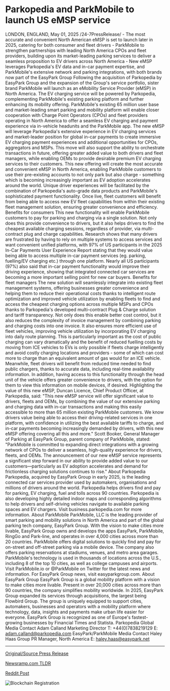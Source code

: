 # Parkopedia and ParkMobile to launch US eMSP service

LONDON, ENGLAND, May 01, 2025 /24-7PressRelease/  - The most accurate and convenient North American eMSP is set to launch later in 2025, catering for both consumer and fleet drivers - ParkMobile to strengthen partnerships with leading North America CPOs and fleet providers, building upon its market-leading parking services to deliver a seamless proposition to EV drivers across North America  - New eMSP leverages Parkopedia's EV data and in-car payment expertise, and ParkMobile's extensive network and parking integrations, with both brands now part of the EasyPark Group  Following the acquisition of Parkopedia by EasyPark Group and the expansion of the Group's service portfolio, sister brand ParkMobile will launch as an eMobility Service Provider (eMSP) in North America. The EV charging service will be powered by Parkopedia, complementing ParkMobile's existing parking platform and further enhancing its mobility offering. ParkMobile's existing 65 million user base and market-leading smart parking and mobility platform will enable closer cooperation with Charge Point Operators (CPOs) and fleet providers operating in North America to offer a seamless EV charging and payment experience via in-vehicle headunits and the ParkMobile app.   The new eMSP will leverage Parkopedia's extensive experience in EV charging services and market-leader position for global in-car payments to create immersive EV charging payment experiences and additional opportunities for CPOs, aggregators and MSPs. This move will also support the ability to orchestrate transactions in future, offering greater added value to both drivers and fleet managers, while enabling OEMs to provide desirable premium EV charging services to their customers.  This new offering will create the most accurate and convenient eMSP in North America, enabling ParkMobile customers to use their pre-existing accounts to not only park but also charge - something which is becoming increasingly important as EV adoption accelerates around the world. Unique driver experiences will be facilitated by the combination of Parkopedia's auto-grade data products and ParkMobile's sophisticated payment functionality.  Once live, fleet customers will benefit from being able to access new EV fleet capabilities from within their existing fleet management solution, ensuring greater convenience and efficiency.  Benefits for consumers  This new functionality will enable ParkMobile customers to pay for parking and charging via a single solution. Not only does this provide convenience to drivers, but it also helps drivers to find the cheapest available charging sessions, regardless of provider, via multi-contract plug and charge capabilities. Research shows that many drivers are frustrated by having to rely on multiple systems to access services and want convenient unified platforms, with 97% of US participants in the 2025 In-Car Payments User Experience Report stating that they would value being able to access multiple in-car payment services (eg. parking, fuelling/EV charging etc.) through one platform.  Nearly all US participants (97%) also said that in-car payment functionality would improve their driving experience, showing that integrated connected car services are becoming a more important selling point for new car buyers.   Benefits for fleet managers  The new solution will seamlessly integrate into existing fleet management systems, offering businesses greater convenience and helping them to reduce their operational costs thanks to intelligent route optimization and improved vehicle utilization by enabling fleets to find and access the cheapest charging options across multiple MSPs and CPOs thanks to Parkopedia's developed multi-contract Plug & Charge solution and tariff transparency.   Not only does this enable better cost control, but it also reduces the complexity of invoice management by combining parking and charging costs into one invoice. It also ensures more efficient use of fleet vehicles, improving vehicle utilization by incorporating EV charging into daily route planning.  This is particularly important as the cost of public charging can vary dramatically and the benefit of reduced fuelling costs by moving from ICE vehicles to EVs is only possible if fleets charge intelligently and avoid costly charging locations and providers - some of which can cost more to charge than an equivalent amount of gas would for an ICE vehicle.  Meanwhile, fleet drivers will benefit from reduced time needed to find public chargers, thanks to accurate data, including real-time availability information. In addition, having access to this functionality through the head unit of the vehicle offers greater convenience to drivers, with the option for them to view this information on mobile devices, if desired.  Highlighting the value of this new eMSP, Duncan Licence, Chief Product Officer, at Parkopedia, said: "This new eMSP service will offer significant value to drivers, fleets and OEMs, by combining the value of our extensive parking and charging data with in-car transactions and making this easily accessible to more than 65 million existing ParkMobile customers. We know drivers value being able to access their driving-related services in one platform, with confidence in utilizing the best available tariffs to charge, and in-car payments becoming increasingly demanded by drivers, with this new eMSP offering covering all this and more."  Scott Booker, General Manager of Parking at EasyPark Group, parent company of ParkMobile, stated: "ParkMobile is committed to expanding direct integrations with a growing network of CPOs to deliver a seamless, high-quality experience for drivers, fleets, and OEMs. The announcement of our new eMSP service represents a significant step forward in our ability to provide added value to our customers—particularly as EV adoption accelerates and demand for frictionless charging solutions continues to rise."  About Parkopedia Parkopedia, acquired by EasyPark Group in early 2025, is the leading connected car services provider used by automakers, organisations and millions of drivers around the world. Parkopedia helps drivers find and pay for parking, EV charging, fuel and tolls across 90 countries. Parkopedia is also developing highly detailed indoor maps and corresponding algorithms to help drivers and self-driving vehicles navigate to available parking spaces and EV chargers. Visit business.parkopedia.com for more information.  About ParkMobile ParkMobile, LLC is the leading provider of smart parking and mobility solutions in North America and part of the global parking tech company, EasyPark Group. With the vision to make cities more livable, EasyPark Group owns and develops the apps EasyPark, ParkMobile, RingGo and Park-line, and operates in over 4,000 cities across more than 20 countries. ParkMobile offers digital solutions to quickly find and pay for on-street and off-street parking via a mobile device. The company also offers parking reservations at stadiums, venues, and metro area garages. ParkMobile's technology is used in thousands of locations across the U.S., including 8 of the top 10 cities, as well as college campuses and airports. Visit ParkMobile.io or @ParkMobile on Twitter for the latest news and information. For EasyPark Group news, visit easyparkgroup.com.  About EasyPark Group EasyPark Group is a global mobility platform with a vision to make cities more livable. Present in over 20,000 cities across more than 90 countries, the company simplifies mobility worldwide. In 2025, EasyPark Group expanded its services through acquisitions, the largest being Flowbird Group. The group is uniquely equipped to support cities, automakers, businesses and operators with a mobility platform where technology, data, insights and payments make urban life easier for everyone. EasyPark Group is recognized as one of Europe's fastest-growing businesses by Financial Times and Statista.   Parkopedia Global Media Contact Adam Calland Marketing Director T: +44(0)7838219129 E: adam.calland@parkopedia.com  EasyPark/ParkMobile Media Contact Haley Haas Group PR Manager, North America  E: haley.haas@easypark.net 

---

[Original/Source Press Release](https://www.24-7pressrelease.com/press-release/522368/parkopedia-and-parkmobile-to-launch-us-emsp-service)
                    

[Newsramp.com TLDR](https://newsramp.com/curated-news/parkmobile-to-launch-innovative-emsp-service-in-north-america-in-2025/156195316d14e0df2e871913012f75f6) 

 



[Reddit Post](https://www.reddit.com/r/newsramp/comments/1kc2tk1/parkmobile_to_launch_innovative_emsp_service_in/) 



![Blockchain Registration](https://cdn.newsramp.app/24-7PressRelease/qrcode/255/1/pave3xwM.webp)